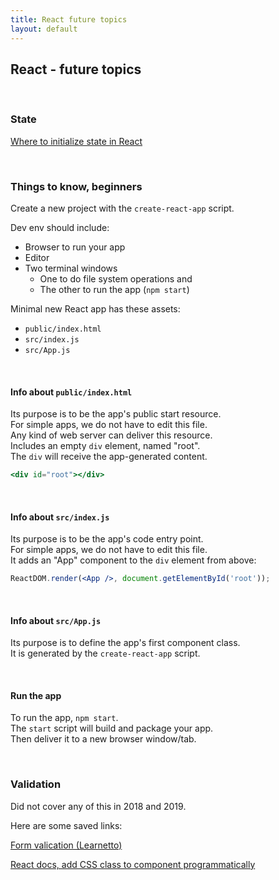 ```yaml
---
title: React future topics
layout: default
---
```


## React - future topics

<br>

### State

[Where to initialize state in React](https://daveceddia.com/where-initialize-state-react/)

<br>

### Things to know, beginners

Create a new project with the `create-react-app` script.  

Dev env should include:
* Browser to run your app
* Editor
* Two terminal windows
  * One to do file system operations and
  * The other to run the app (`npm start`)

Minimal new React app has these assets:
* `public/index.html` 
* `src/index.js`
* `src/App.js`

<br>

#### Info about `public/index.html`  

Its purpose is to be the app's public start resource.  
For simple apps, we do not have to edit this file.  
Any kind of web server can deliver this resource.  
Includes an empty `div` element, named "root".  
The `div` will receive the app-generated content.  

```jsx
<div id="root"></div>
```

<br>

#### Info about `src/index.js`

Its purpose is to be the app's code entry point.  
For simple apps, we do not have to edit this file.  
It adds an "App" component to the `div` element from above:  

```jsx
ReactDOM.render(<App />, document.getElementById('root'));
```

<br>

#### Info about `src/App.js`

Its purpose is to define the app's first component class.  
It is generated by the `create-react-app` script.  

<br>

#### Run the app

To run the app, `npm start`.  
The `start` script will build and package your app.  
Then deliver it to a new browser window/tab.  

<br>

### Validation

Did not cover any of this in 2018 and 2019. 

Here are some saved links:

[Form valication (Learnetto)](https://learnetto.com/blog/how-to-do-simple-form-validation-in-reactjs)

[React docs, add CSS class to component programmatically](https://reactjs.org/docs/faq-styling.html)

<br>

